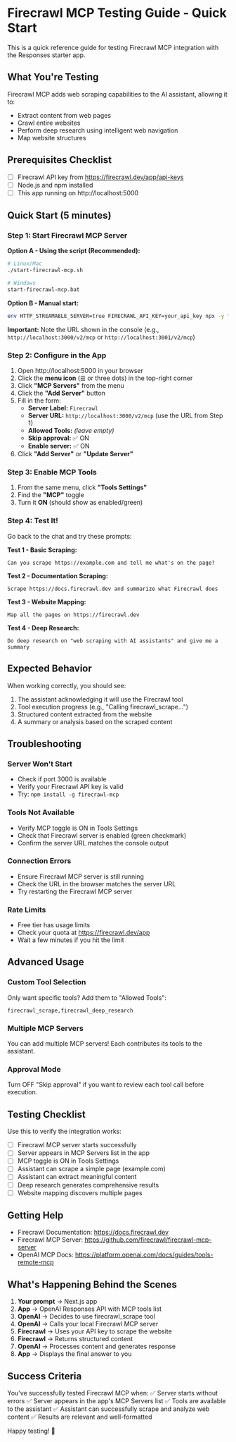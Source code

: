 # Firecrawl MCP Testing Guide - Quick Start

This is a quick reference guide for testing Firecrawl MCP integration with the Responses starter app.

## What You're Testing

Firecrawl MCP adds web scraping capabilities to the AI assistant, allowing it to:
- Extract content from web pages
- Crawl entire websites  
- Perform deep research using intelligent web navigation
- Map website structures

## Prerequisites Checklist

- [ ] Firecrawl API key from https://firecrawl.dev/app/api-keys
- [ ] Node.js and npm installed
- [ ] This app running on http://localhost:5000

## Quick Start (5 minutes)

### Step 1: Start Firecrawl MCP Server

**Option A - Using the script (Recommended):**
```bash
# Linux/Mac
./start-firecrawl-mcp.sh

# Windows
start-firecrawl-mcp.bat
```

**Option B - Manual start:**
```bash
env HTTP_STREAMABLE_SERVER=true FIRECRAWL_API_KEY=your_api_key npx -y firecrawl-mcp
```

**Important:** Note the URL shown in the console (e.g., `http://localhost:3000/v2/mcp` or `http://localhost:3001/v2/mcp`)

### Step 2: Configure in the App

1. Open http://localhost:5000 in your browser
2. Click the **menu icon** (☰ or three dots) in the top-right corner
3. Click **"MCP Servers"** from the menu
4. Click the **"Add Server"** button
5. Fill in the form:
   - **Server Label:** `Firecrawl`
   - **Server URL:** `http://localhost:3000/v2/mcp` (use the URL from Step 1)
   - **Allowed Tools:** *(leave empty)*
   - **Skip approval:** ✅ ON
   - **Enable server:** ✅ ON
6. Click **"Add Server"** or **"Update Server"**

### Step 3: Enable MCP Tools

1. From the same menu, click **"Tools Settings"**
2. Find the **"MCP"** toggle
3. Turn it **ON** (should show as enabled/green)

### Step 4: Test It!

Go back to the chat and try these prompts:

**Test 1 - Basic Scraping:**
```
Can you scrape https://example.com and tell me what's on the page?
```

**Test 2 - Documentation Scraping:**
```
Scrape https://docs.firecrawl.dev and summarize what Firecrawl does
```

**Test 3 - Website Mapping:**
```
Map all the pages on https://firecrawl.dev
```

**Test 4 - Deep Research:**
```
Do deep research on "web scraping with AI assistants" and give me a summary
```

## Expected Behavior

When working correctly, you should see:
1. The assistant acknowledging it will use the Firecrawl tool
2. Tool execution progress (e.g., "Calling firecrawl_scrape...")
3. Structured content extracted from the website
4. A summary or analysis based on the scraped content

## Troubleshooting

### Server Won't Start
- Check if port 3000 is available
- Verify your Firecrawl API key is valid
- Try: `npm install -g firecrawl-mcp`

### Tools Not Available
- Verify MCP toggle is ON in Tools Settings
- Check that Firecrawl server is enabled (green checkmark)
- Confirm the server URL matches the console output

### Connection Errors
- Ensure Firecrawl MCP server is still running
- Check the URL in the browser matches the server URL
- Try restarting the Firecrawl MCP server

### Rate Limits
- Free tier has usage limits
- Check your quota at https://firecrawl.dev/app
- Wait a few minutes if you hit the limit

## Advanced Usage

### Custom Tool Selection
Only want specific tools? Add them to "Allowed Tools":
```
firecrawl_scrape,firecrawl_deep_research
```

### Multiple MCP Servers
You can add multiple MCP servers! Each contributes its tools to the assistant.

### Approval Mode
Turn OFF "Skip approval" if you want to review each tool call before execution.

## Testing Checklist

Use this to verify the integration works:

- [ ] Firecrawl MCP server starts successfully
- [ ] Server appears in MCP Servers list in the app
- [ ] MCP toggle is ON in Tools Settings
- [ ] Assistant can scrape a simple page (example.com)
- [ ] Assistant can extract meaningful content
- [ ] Deep research generates comprehensive results
- [ ] Website mapping discovers multiple pages

## Getting Help

- Firecrawl Documentation: https://docs.firecrawl.dev
- Firecrawl MCP Server: https://github.com/firecrawl/firecrawl-mcp-server
- OpenAI MCP Docs: https://platform.openai.com/docs/guides/tools-remote-mcp

## What's Happening Behind the Scenes

1. **Your prompt** → Next.js app
2. **App** → OpenAI Responses API with MCP tools list
3. **OpenAI** → Decides to use firecrawl_scrape tool
4. **OpenAI** → Calls your local Firecrawl MCP server
5. **Firecrawl** → Uses your API key to scrape the website
6. **Firecrawl** → Returns structured content
7. **OpenAI** → Processes content and generates response
8. **App** → Displays the final answer to you

## Success Criteria

You've successfully tested Firecrawl MCP when:
✅ Server starts without errors
✅ Server appears in the app's MCP Servers list
✅ Tools are available to the assistant
✅ Assistant can successfully scrape and analyze web content
✅ Results are relevant and well-formatted

Happy testing! 🚀
